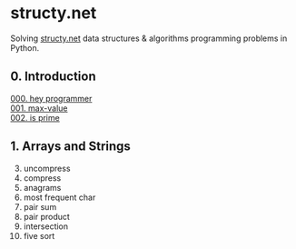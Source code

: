 # structy.net 

Solving [structy.net](https://structy.net/) data structures & algorithms programming problems in Python.

## 0. Introduction

[000. hey programmer]()   
[001. max-value]()  
[002. is prime](https://github.com/MoigeMatino/structy.net/tree/main/002-is-prime)

## 1. Arrays and Strings

003. uncompress  
004. compress  
005. anagrams  
006. most frequent char  
007. pair sum  
008. pair product    
009. intersection    
010. five sort
